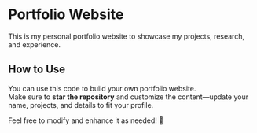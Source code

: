 # Portfolio Website  

This is my personal portfolio website to showcase my projects, research, and experience.  

## How to Use  

You can use this code to build your own portfolio website.  
Make sure to **star the repository** and customize the content—update your name, projects, and details to fit your profile.  


Feel free to modify and enhance it as needed! 🚀  
